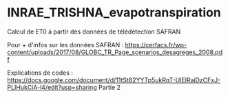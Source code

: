 # INRAE_TRISHNA_evapotranspiration

Calcul de ET0 à partir des données de télédétection SAFRAN

Pour + d'infos sur les données SAFRAN : https://cerfacs.fr/wp-content/uploads/2017/08/GLOBC_TR_Page_scenarios_desagreges_2008.pdf

Explications de codes : https://docs.google.com/document/d/11tSt82YYTp5ukRqT-UIElRajDzCFxJ-PLIHukCiA-l4/edit?usp=sharing 
Partie 2

